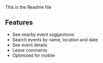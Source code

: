 This is the Readme file

## Features

- See nearby event suggestions
- Search events by name, location and date
- See event details
- Leave comments
- Optimized for mobile
